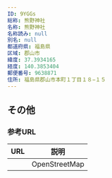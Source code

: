 ```yaml
---
ID: 9YGGs
総称: 熊野神社
名称: 熊野神社
名称読み: null
別名: null
都道府県: 福島県
区域: 郡山市
緯度: 37.3934165
経度: 140.3853404
郵便番号: 9638871
住所: 福島県郡山市本町１丁目１８−１５
---
```


## その他

### 参考URL

| URL | 説明          |
| --- | ------------- |
|     | OpenStreetMap |
